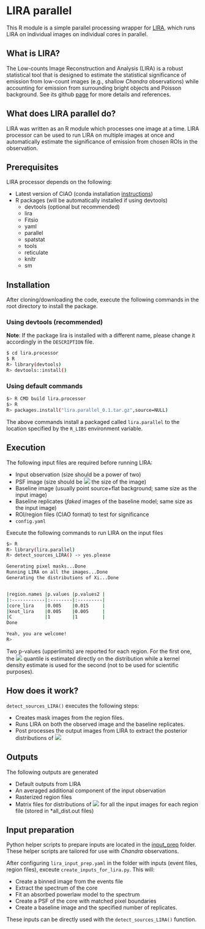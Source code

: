 # LIRA parallel

This R module is a simple parallel processing wrapper for [LIRA](https://github.com/astrostat/LIRA), which runs LIRA on individual images on individual cores in parallel.

## What is LIRA?
The Low-counts Image Reconstruction and Analysis (LIRA) is a robust statistical tool that is designed to estimate the statistical significance of emission from low-count images (e.g., shallow *Chandra* observations) while accounting for emission from surrounding bright objects and Poisson background. See its github [page](https://github.com/astrostat/LIRA) for more details and references. 

## What does LIRA parallel do?
LIRA was written as an R module which processes one image at a time. LIRA processor can be used to run LIRA on multiple images at once and automatically estimate the significance of emission from chosen ROIs in the observation.

## Prerequisites
LIRA processor depends on the following:
* Latest version of CIAO (conda installation [instructions](https://cxc.harvard.edu/ciao/download/conda.html))
* R packages (will be automatically installed if using devtools)
    * devtools (optional but recommended)
    * lira
    * Fitsio
    * yaml
    * parallel
    * spatstat
    * tools
    * reticulate
    * knitr
    * sm
    


## Installation 
After cloning/downloading the code, execute the following commands in the root directory to install the package.

### Using devtools (recommended)
**Note**: If the package lira is installed with a different name, please change it accordingly in the ```DESCRIPTION``` file.

```bash
$ cd lira.processor
$ R
R> library(devtools)
R> devtools::install() 
```

### Using default commands
```bash
$> R CMD build lira.processor
$> R
R> packages.install("lira.parallel_0.1.tar.gz",source=NULL)
```

The above commands install a packaged called ```lira.parallel``` to the location specified by the ```R_LIBS``` environment variable.

## Execution
The following input files are required before running LIRA:
* Input observation (size should be a power of two)
* PSF image (size should be <img src="https://render.githubusercontent.com/render/math?math=\leq"> the size of the image)
* Baseline image (usually point source+flat background; same size as the input image)
* Baseline replicates (*faked* images of the baseline model; same size as the input image)
* ROI/region files (CIAO format) to test for significance
* ```config.yaml```

Execute the following commands to run LIRA on the input files
```bash
$> R
R> library(lira.parallel)
R> detect_sources_LIRA() -> yes.please

Generating pixel masks...Done
Running LIRA on all the images...Done
Generating the distributions of Xi...Done


|region.names |p.values |p.values2 |
|:------------|:--------|:---------|
|core_lira    |0.005    |0.015     |
|knot_lira    |0.005    |0.005     |
|C            |1        |1         |
Done

Yeah, you are welcome!
R>
```
Two p-values (upperlimits) are reported for each region. For the first one, the <img src="https://render.githubusercontent.com/render/math?math=1-\gamma"> quantile is estimated directly on the distribution while a kernel density estimate is used for the second (not to be used for scientific purposes).

## How does it work?
```detect_sources_LIRA()``` executes the following steps:
* Creates mask images from the region files.
* Runs LIRA on both the observed image and the baseline replicates. 
* Post processes the output images from LIRA to extract the posterior distributions of <img src="https://render.githubusercontent.com/render/math?math=\xi">

## Outputs
The following outputs are generated
* Default outputs from LIRA
* An averaged additional component of the input observation
* Rasterized region files
* Matrix files for distributions of <img src="https://render.githubusercontent.com/render/math?math=\xi"> for all the input images for each region file (stored in \*all_dist.out files)

## Input preparation
Python helper scripts to prepare inputs are located in the [input_prep](input_prep/) folder. These helper scripts are tailored for use with *Chandra* observations.

 After configuring ```lira_input_prep.yaml``` in the folder with inputs (event files, region files), exceute ```create_inputs_for_lira.py```. This will:
* Create a binned image from the events file
* Extract the spectrum of the core
* Fit an absorbed powerlaw model to the spectrum
* Create a PSF of the core with matched pixel boundaries
* Create a baseline image and the specified number of replicates.

These inputs can be directly used with the ```detect_sources_LIRA()``` function.










